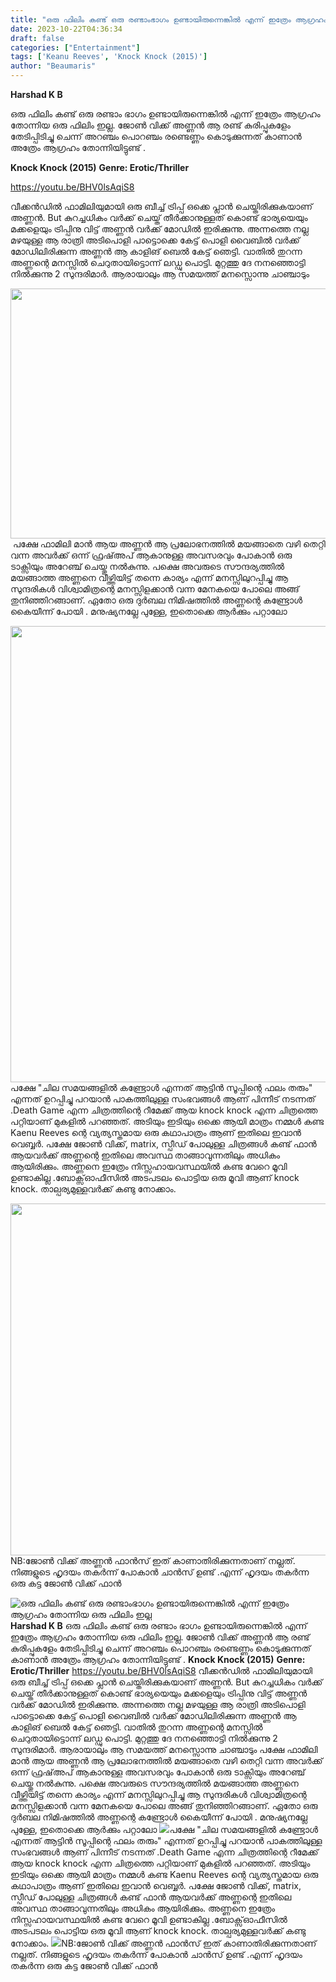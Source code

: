 ```yaml
---
title: "ഒരു ഫിലിം കണ്ട് ഒരു രണ്ടാംഭാഗം ഉണ്ടായിരുന്നെങ്കിൽ എന്ന് ഇത്രേം ആഗ്രഹം തോന്നിയ ഒരു ഫിലിം ഇല്ല"
date: 2023-10-22T04:36:34
draft: false
categories: ["Entertainment"]
tags: ['Keanu Reeves', 'Knock Knock (2015)']
author: "Beaumaris"
---
```


<strong>Harshad K B</strong>

ഒരു ഫിലിം കണ്ട് ഒരു രണ്ടാം ഭാഗം ഉണ്ടായിരുന്നെങ്കിൽ എന്ന് ഇത്രേം ആഗ്രഹം തോന്നിയ ഒരു ഫിലിം ഇല്ല. ജോൺ വിക്ക് അണ്ണൻ ആ രണ്ട് കുരിപ്പുകളേം തേടിപ്പിടിച്ചു ചെന്ന് അറഞ്ചം പൊറഞ്ചം രണ്ടെണ്ണം കൊടുക്കുന്നത് കാണാൻ അത്രേം ആഗ്രഹം തോന്നിയിട്ടുണ്ട് .

<strong>Knock Knock (2015)</strong>
<strong>Genre: Erotic/Thriller</strong>

https://youtu.be/BHV0lsAqiS8

വീക്കൻഡിൽ ഫാമിലിയുമായി ഒരു ബീച്ച് ട്രിപ്പ്‌ ഒക്കെ പ്ലാൻ ചെയ്തിരിക്കുകയാണ് അണ്ണൻ. But കുറച്ചധികം വർക്ക്‌ ചെയ്ത് തീർക്കാനുള്ളത് കൊണ്ട് ഭാര്യയെയും മക്കളെയും ട്രിപ്പിനു വിട്ട് അണ്ണൻ വർക്ക്‌ മോഡിൽ ഇരിക്കുന്നു. അന്നത്തെ നല്ല മഴയുള്ള ആ രാത്രി അടിപൊളി പാട്ടൊക്കെ കേട്ട് പൊളി വൈബിൽ വർക്ക്‌ മോഡിലിരിക്കുന്ന അണ്ണൻ ആ കാളിങ് ബെൽ കേട്ട് ഞെട്ടി. വാതിൽ തുറന്ന അണ്ണന്റെ മനസ്സിൽ ചെറുതായിട്ടൊന്ന് ലഡ്ഡു പൊട്ടി. മുറ്റത്തു ദേ നനഞ്ഞൊട്ടി നിൽക്കുന്നു 2 സുന്ദരിമാർ. ആരായാലും ആ സമയത്ത് മനസ്സൊന്നു ചാഞ്ചാടും

<img class="alignnone size-full wp-image-426188" src="https://cdn.boolokam.com/articles/2023/10/KnockKnock1.jpg" alt="" width="620" height="400" />  പക്ഷേ ഫാമിലി മാൻ ആയ അണ്ണൻ ആ പ്രലോഭനത്തിൽ മയങ്ങാതെ വഴി തെറ്റി വന്ന അവർക്ക് ഒന്ന് ഫ്രഷ്അപ് ആകാനുള്ള അവസരവും പോകാൻ ഒരു ടാക്സിയും അറേഞ്ച് ചെയ്തു നൽകുന്നു. പക്ഷെ അവരുടെ സൗന്ദര്യത്തിൽ മയങ്ങാത്ത അണ്ണനെ വീഴ്ത്തിയിട്ട് തന്നെ കാര്യം എന്ന് മനസ്സിലുറപ്പിച്ചു ആ സുന്ദരികൾ വിശ്വാമിത്രന്റെ മനസ്സിളക്കാൻ വന്ന മേനകയെ പോലെ അങ്ങ് തുനിഞ്ഞിറങ്ങാണ്. ഏതോ ഒരു ദുർബല നിമിഷത്തിൽ അണ്ണന്റെ കണ്ട്രോൾ കൈയീന്ന് പോയി . മനുഷ്യനല്ലേ പുള്ളേ, ഇതൊക്കെ ആർക്കും പറ്റാലോ

<img class="alignnone size-full wp-image-426189" src="https://cdn.boolokam.com/articles/2023/10/qdqdd-1.jpg" alt="" width="1300" height="730" />പക്ഷേ "ചില സമയങ്ങളിൽ കണ്ട്രോൾ എന്നത് ആട്ടിൻ സൂപ്പിന്റെ ഫലം തരും" എന്നത് ഉറപ്പിച്ചു പറയാൻ പാകത്തിലുള്ള സംഭവങ്ങൾ ആണ് പിന്നീട് നടന്നത് .Death Game എന്ന ചിത്രത്തിന്റെ റീമേക്ക് ആയ knock knock എന്ന ചിത്രത്തെ പറ്റിയാണ് മുകളിൽ പറഞ്ഞത്. അടിയും ഇടിയും ഒക്കെ ആയി മാത്രം നമ്മൾ കണ്ട Kaenu Reeves ന്റെ വ്യത്യസ്തമായ ഒരു കഥാപാത്രം ആണ് ഇതിലെ ഇവാൻ വെബ്ബർ. പക്ഷേ ജോൺ വിക്ക്, matrix, സ്പീഡ് പോലുള്ള ചിത്രങ്ങൾ കണ്ട് ഫാൻ ആയവർക്ക് അണ്ണന്റെ ഇതിലെ അവസ്ഥ താങ്ങാവുന്നതിലും അധികം ആയിരിക്കും. അണ്ണനെ ഇത്രേം നിസ്സഹായവസ്ഥയിൽ കണ്ട വേറെ മൂവി ഉണ്ടാകില്ല .ബോക്സ്ഓഫീസിൽ അടപടലം പൊട്ടിയ ഒരു മൂവി ആണ് knock knock. താല്പര്യമുള്ളവർക്ക് കണ്ടു നോക്കാം.

<img class="alignnone size-full wp-image-426190" src="https://cdn.boolokam.com/articles/2023/10/sfwfwff.jpg" alt="" width="823" height="563" />NB:ജോൺ വിക്ക് അണ്ണൻ ഫാൻസ്‌ ഇത് കാണാതിരിക്കുന്നതാണ് നല്ലത്. നിങ്ങളുടെ ഹൃദയം തകർന്ന് പോകാൻ ചാൻസ് ഉണ്ട് .എന്ന് ഹൃദയം തകർന്ന ഒരു കട്ട ജോൺ വിക്ക് ഫാൻ


![ഒരു ഫിലിം കണ്ട് ഒരു രണ്ടാംഭാഗം ഉണ്ടായിരുന്നെങ്കിൽ എന്ന് ഇത്രേം ആഗ്രഹം തോന്നിയ ഒരു ഫിലിം ഇല്ല](https://cdn.boolokam.com/articles/2023/10/KnockKnock1.jpg)**Harshad K B** ഒരു ഫിലിം കണ്ട് ഒരു രണ്ടാം ഭാഗം ഉണ്ടായിരുന്നെങ്കിൽ എന്ന് ഇത്രേം ആഗ്രഹം തോന്നിയ ഒരു ഫിലിം ഇല്ല. ജോൺ വിക്ക് അണ്ണൻ ആ രണ്ട് കുരിപ്പുകളേം തേടിപ്പിടിച്ചു ചെന്ന് അറഞ്ചം പൊറഞ്ചം രണ്ടെണ്ണം കൊടുക്കുന്നത് കാണാൻ അത്രേം ആഗ്രഹം തോന്നിയിട്ടുണ്ട് . **Knock Knock (2015)** **Genre: Erotic/Thriller** https://youtu.be/BHV0lsAqiS8 വീക്കൻഡിൽ ഫാമിലിയുമായി ഒരു ബീച്ച് ട്രിപ്പ്‌ ഒക്കെ പ്ലാൻ ചെയ്തിരിക്കുകയാണ് അണ്ണൻ. But കുറച്ചധികം വർക്ക്‌ ചെയ്ത് തീർക്കാനുള്ളത് കൊണ്ട് ഭാര്യയെയും മക്കളെയും ട്രിപ്പിനു വിട്ട് അണ്ണൻ വർക്ക്‌ മോഡിൽ ഇരിക്കുന്നു. അന്നത്തെ നല്ല മഴയുള്ള ആ രാത്രി അടിപൊളി പാട്ടൊക്കെ കേട്ട് പൊളി വൈബിൽ വർക്ക്‌ മോഡിലിരിക്കുന്ന അണ്ണൻ ആ കാളിങ് ബെൽ കേട്ട് ഞെട്ടി. വാതിൽ തുറന്ന അണ്ണന്റെ മനസ്സിൽ ചെറുതായിട്ടൊന്ന് ലഡ്ഡു പൊട്ടി. മുറ്റത്തു ദേ നനഞ്ഞൊട്ടി നിൽക്കുന്നു 2 സുന്ദരിമാർ. ആരായാലും ആ സമയത്ത് മനസ്സൊന്നു ചാഞ്ചാടും പക്ഷേ ഫാമിലി മാൻ ആയ അണ്ണൻ ആ പ്രലോഭനത്തിൽ മയങ്ങാതെ വഴി തെറ്റി വന്ന അവർക്ക് ഒന്ന് ഫ്രഷ്അപ് ആകാനുള്ള അവസരവും പോകാൻ ഒരു ടാക്സിയും അറേഞ്ച് ചെയ്തു നൽകുന്നു. പക്ഷെ അവരുടെ സൗന്ദര്യത്തിൽ മയങ്ങാത്ത അണ്ണനെ വീഴ്ത്തിയിട്ട് തന്നെ കാര്യം എന്ന് മനസ്സിലുറപ്പിച്ചു ആ സുന്ദരികൾ വിശ്വാമിത്രന്റെ മനസ്സിളക്കാൻ വന്ന മേനകയെ പോലെ അങ്ങ് തുനിഞ്ഞിറങ്ങാണ്. ഏതോ ഒരു ദുർബല നിമിഷത്തിൽ അണ്ണന്റെ കണ്ട്രോൾ കൈയീന്ന് പോയി . മനുഷ്യനല്ലേ പുള്ളേ, ഇതൊക്കെ ആർക്കും പറ്റാലോ ![](https://cdn.boolokam.com/articles/2023/10/qdqdd-1.jpg)പക്ഷേ "ചില സമയങ്ങളിൽ കണ്ട്രോൾ എന്നത് ആട്ടിൻ സൂപ്പിന്റെ ഫലം തരും" എന്നത് ഉറപ്പിച്ചു പറയാൻ പാകത്തിലുള്ള സംഭവങ്ങൾ ആണ് പിന്നീട് നടന്നത് .Death Game എന്ന ചിത്രത്തിന്റെ റീമേക്ക് ആയ knock knock എന്ന ചിത്രത്തെ പറ്റിയാണ് മുകളിൽ പറഞ്ഞത്. അടിയും ഇടിയും ഒക്കെ ആയി മാത്രം നമ്മൾ കണ്ട Kaenu Reeves ന്റെ വ്യത്യസ്തമായ ഒരു കഥാപാത്രം ആണ് ഇതിലെ ഇവാൻ വെബ്ബർ. പക്ഷേ ജോൺ വിക്ക്, matrix, സ്പീഡ് പോലുള്ള ചിത്രങ്ങൾ കണ്ട് ഫാൻ ആയവർക്ക് അണ്ണന്റെ ഇതിലെ അവസ്ഥ താങ്ങാവുന്നതിലും അധികം ആയിരിക്കും. അണ്ണനെ ഇത്രേം നിസ്സഹായവസ്ഥയിൽ കണ്ട വേറെ മൂവി ഉണ്ടാകില്ല .ബോക്സ്ഓഫീസിൽ അടപടലം പൊട്ടിയ ഒരു മൂവി ആണ് knock knock. താല്പര്യമുള്ളവർക്ക് കണ്ടു നോക്കാം. ![](https://cdn.boolokam.com/articles/2023/10/sfwfwff.jpg)NB:ജോൺ വിക്ക് അണ്ണൻ ഫാൻസ്‌ ഇത് കാണാതിരിക്കുന്നതാണ് നല്ലത്. നിങ്ങളുടെ ഹൃദയം തകർന്ന് പോകാൻ ചാൻസ് ഉണ്ട് .എന്ന് ഹൃദയം തകർന്ന ഒരു കട്ട ജോൺ വിക്ക് ഫാൻ
